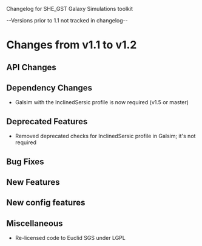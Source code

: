 Changelog for SHE_GST Galaxy Simulations toolkit

--Versions prior to 1.1 not tracked in changelog--

Changes from v1.1 to v1.2
=========================

API Changes
-----------


Dependency Changes
------------------

- Galsim with the InclinedSersic profile is now required (v1.5 or master)


Deprecated Features
-------------------

- Removed deprecated checks for InclinedSersic profile in Galsim; it's not required

Bug Fixes
---------

New Features
------------

New config features
-------------------


Miscellaneous
-------------
- Re-licensed code to Euclid SGS under LGPL